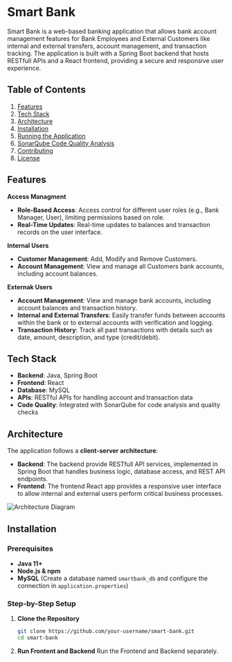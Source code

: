# Smart Bank

Smart Bank is a web-based banking application that allows bank account management features for Bank Employees and External Customers like internal and external transfers, account management, and transaction tracking. The application is built with a Spring Boot backend that hosts RESTfull APIs and a React frontend, providing a secure and responsive user experience.

## Table of Contents
1. [Features](#features)
2. [Tech Stack](#tech-stack)
3. [Architecture](#architecture)
4. [Installation](#installation)
5. [Running the Application](#running-the-application)
6. [SonarQube Code Quality Analysis](#sonarqube-code-quality-analysis)
7. [Contributing](#contributing)
8. [License](#license)

## Features

**Access Managment**
- **Role-Based Access**: Access control for different user roles (e.g., Bank Manager, User), limiting permissions based on role.
- **Real-Time Updates**: Real-time updates to balances and transaction records on the user interface.

**Internal Users**
- **Customer Management**: Add, Modify and Remove Customers.
- **Account Management**: View and manage all Customers bank accounts, including account balances.
  
**Externak Users**
- **Account Management**: View and manage bank accounts, including account balances and transaction history.
- **Internal and External Transfers**: Easily transfer funds between accounts within the bank or to external accounts with verification and logging.
- **Transaction History**: Track all past transactions with details such as date, amount, description, and type (credit/debit).

## Tech Stack

- **Backend**: Java, Spring Boot
- **Frontend**: React
- **Database**: MySQL
- **APIs**: RESTful APIs for handling account and transaction data
- **Code Quality**: Integrated with SonarQube for code analysis and quality checks

## Architecture

The application follows a **client-server architecture**:
- **Backend**: The backend provide RESTfull API services, implemented in Spring Boot that handles business logic, database access, and REST API endpoints.
- **Frontend**: The frontend React app provides a responsive user interface to allow internal and external users perform critical business processes.

![Architecture Diagram](path/to/architecture-diagram.png) 

## Installation

### Prerequisites
- **Java 11+**
- **Node.js & npm**
- **MySQL** (Create a database named `smartbank_db` and configure the connection in `application.properties`)

### Step-by-Step Setup

1. **Clone the Repository**
   ```bash
   git clone https://github.com/your-username/smart-bank.git
   cd smart-bank

2. **Run Frontent and Backend**
   Run the Frontend and Backend separately.  
